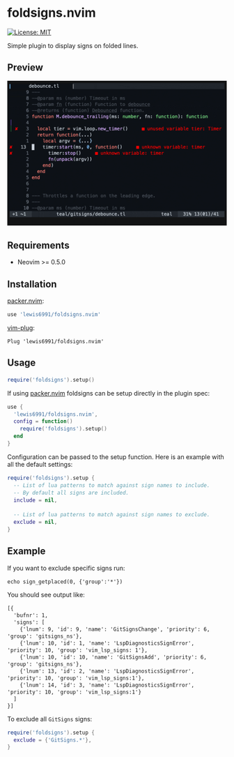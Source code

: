 # foldsigns.nvim

[![License: MIT](https://img.shields.io/badge/License-MIT-yellow.svg)](https://opensource.org/licenses/MIT)

Simple plugin to display signs on folded lines.

## Preview

<img src="https://raw.githubusercontent.com/lewis6991/media/main/foldsigns.gif"/>


## Requirements

- Neovim >= 0.5.0

## Installation

[packer.nvim](https://github.com/wbthomason/packer.nvim):
```lua
use 'lewis6991/foldsigns.nvim'
```

[vim-plug](https://github.com/junegunn/vim-plug):
```vim
Plug 'lewis6991/foldsigns.nvim'
```

## Usage

```lua
require('foldsigns').setup()
```

If using [packer.nvim](https://github.com/wbthomason/packer.nvim) foldsigns can
be setup directly in the plugin spec:

```lua
use {
  'lewis6991/foldsigns.nvim',
  config = function()
    require('foldsigns').setup()
  end
}
```

Configuration can be passed to the setup function. Here is an example with all
the default settings:

```lua
require('foldsigns').setup {
  -- List of lua patterns to match against sign names to include.
  -- By default all signs are included.
  include = nil,

  -- List of lua patterns to match against sign names to exclude.
  exclude = nil,
}
```

## Example

If you want to exclude specific signs run:

```viml
echo sign_getplaced(0, {'group':'*'})
```

You should see output like:

```
[{
  'bufnr': 1,
  'signs': [
    {'lnum': 9, 'id': 9, 'name': 'GitSignsChange', 'priority': 6, 'group': 'gitsigns_ns'},
    {'lnum': 10, 'id': 1, 'name': 'LspDiagnosticsSignError', 'priority': 10, 'group': 'vim_lsp_signs: 1'},
    {'lnum': 10, 'id': 10, 'name': 'GitSignsAdd', 'priority': 6, 'group': 'gitsigns_ns'},
    {'lnum': 13, 'id': 2, 'name': 'LspDiagnosticsSignError', 'priority': 10, 'group': 'vim_lsp_signs:1'},
    {'lnum': 14, 'id': 3, 'name': 'LspDiagnosticsSignError', 'priority': 10, 'group': 'vim_lsp_signs:1'}
  ]
}]
```

To exclude all `GitSigns` signs:

```lua
require('foldsigns').setup {
  exclude = {'GitSigns.*'},
}
```

